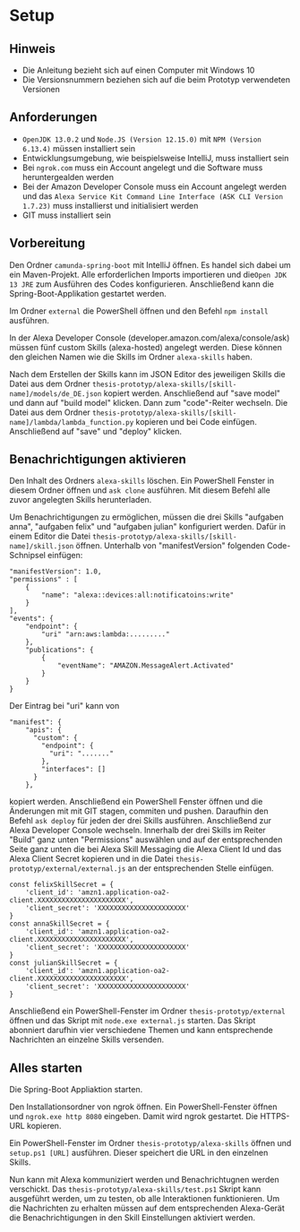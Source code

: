 # Setup
## Hinweis
- Die Anleitung bezieht sich auf einen Computer mit Windows 10
- Die Versionsnummern beziehen sich auf die beim Prototyp verwendeten Versionen

## Anforderungen
- `OpenJDK 13.0.2` und `Node.JS (Version 12.15.0)` mit `NPM (Version 6.13.4)` müssen installiert sein
- Entwicklungsumgebung, wie beispielsweise IntelliJ, muss installiert sein
- Bei `ngrok.com` muss ein Account angelegt und die Software muss heruntergealden werden
- Bei der Amazon Developer Console muss ein Account angelegt werden und das `Alexa Service Kit Command Line Interface (ASK CLI Version 1.7.23)` muss installierst und initialisiert werden
- GIT muss installiert sein

## Vorbereitung
Den Ordner `camunda-spring-boot` mit IntelliJ öffnen. Es handel sich dabei um ein Maven-Projekt. Alle erforderlichen Imports importieren und die`Open JDK 13 JRE` zum Ausführen des Codes konfigurieren. Anschließend kann die Spring-Boot-Applikation gestartet werden.

Im Ordner `external` die PowerShell öffnen und den Befehl `npm install` ausführen.

In der Alexa Developer Console (developer.amazon.com/alexa/console/ask) müssen fünf custom Skills (alexa-hosted) angelegt werden. Diese können den gleichen Namen wie die Skills im Ordner `alexa-skills` haben.

Nach dem Erstellen der Skills kann im JSON Editor des jeweiligen Skills die Datei aus dem Ordner `thesis-prototyp/alexa-skills/[skill-name]/models/de_DE.json` kopiert werden. Anschließend auf "save model" und dann auf "build model" klicken.  Dann zum "code"-Reiter wechseln. Die Datei aus dem Ordner `thesis-prototyp/alexa-skills/[skill-name]/lambda/lambda_function.py` kopieren und bei Code einfügen. Anschließend auf "save" und "deploy" klicken.

## Benachrichtigungen aktivieren
Den Inhalt des Ordners `alexa-skills` löschen. Ein PowerShell Fenster in diesem Ordner öffnen und `ask clone` ausführen. Mit diesem Befehl alle zuvor angelegten Skills herunterladen.

Um Benachrichtigungen zu ermöglichen, müssen die drei Skills "aufgaben anna", "aufgaben felix" und "aufgaben julian" konfiguriert werden. Dafür in einem Editor die Datei `thesis-prototyp/alexa-skills/[skill-name]/skill.json` öffnen. Unterhalb von "manifestVersion" folgenden Code-Schnipsel einfügen:
```
"manifestVersion": 1.0,
"permissions" : [
    {
        "name": "alexa::devices:all:notificatoins:write"
    }
],
"events": {
    "endpoint": {
        "uri" "arn:aws:lambda:........."
    },
    "publications": {
        {
            "eventName": "AMAZON.MessageAlert.Activated"
        }
    }
}
```
Der Eintrag bei "uri" kann von 
```
"manifest": {
    "apis": {
      "custom": {
        "endpoint": {
          "uri": "......."
        },
        "interfaces": []
      }
    },
```
kopiert werden. Anschließend ein PowerShell Fenster öffnen und die Änderungen mit mit GIT stagen, commiten und pushen. Daraufhin den Befehl `ask deploy` für jeden der drei Skills ausführen. Anschließend zur Alexa Developer Console wechseln. Innerhalb der drei Skills im Reiter "Build" ganz unten "Permissions" auswählen und auf der entsprechenden Seite ganz unten die bei Alexa Skill Messaging die Alexa Client Id und das Alexa Client Secret kopieren und in die Datei `thesis-prototyp/external/external.js` an der entsprechenden Stelle einfügen.
```
const felixSkillSecret = {
    'client_id': 'amzn1.application-oa2-client.XXXXXXXXXXXXXXXXXXXXXX',
    'client_secret': 'XXXXXXXXXXXXXXXXXXXXXX'
}
const annaSkillSecret = {
    'client_id': 'amzn1.application-oa2-client.XXXXXXXXXXXXXXXXXXXXXX',
    'client_secret': 'XXXXXXXXXXXXXXXXXXXXXX'
}
const julianSkillSecret = {
    'client_id': 'amzn1.application-oa2-client.XXXXXXXXXXXXXXXXXXXXXX',
    'client_secret': 'XXXXXXXXXXXXXXXXXXXXXX'
}
```
Anschließend ein PowerShell-Fenster im Ordner `thesis-prototyp/external` öffnen und das Skript mit `node.exe external.js` starten. Das Skript abonniert darufhin vier verschiedene Themen und kann entsprechende Nachrichten an einzelne Skills versenden.

## Alles starten
Die Spring-Boot Appliaktion starten.

Den Installationsordner von ngrok öffnen. Ein PowerShell-Fenster öffnen und `ngrok.exe http 8080` eingeben. Damit wird ngrok gestartet. Die HTTPS-URL kopieren.

Ein PowerShell-Fenster im Ordner `thesis-prototyp/alexa-skills` öffnen und `setup.ps1 [URL]` ausführen. Dieser speichert die URL in den einzelnen Skills.

Nun kann mit Alexa kommuniziert werden und Benachrichtugnen werden verschickt. Das `thesis-prototyp/alexa-skills/test.ps1` Skript kann ausgeführt werden, um zu testen, ob alle Interaktionen funktionieren. Um die Nachrichten zu erhalten müssen auf dem entsprechenden Alexa-Gerät die Benachrichtigungen in den Skill Einstellungen aktiviert werden.